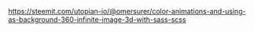 https://steemit.com/utopian-io/@omersurer/color-animations-and-using-as-background-360-infinite-image-3d-with-sass-scss
